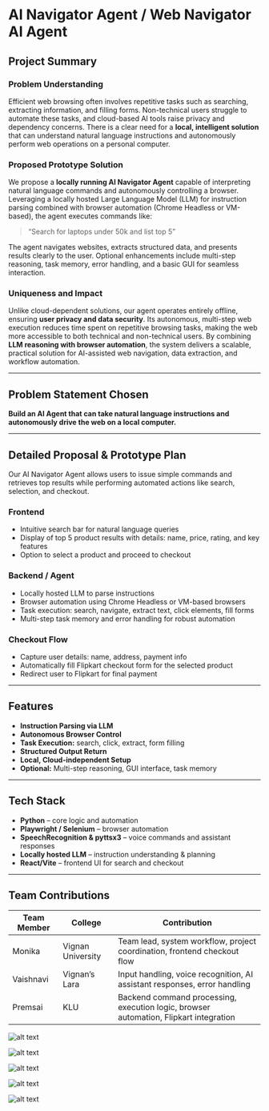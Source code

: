 # AI Navigator Agent / Web Navigator AI Agent

## Project Summary

### Problem Understanding
Efficient web browsing often involves repetitive tasks such as searching, extracting information, and filling forms. Non-technical users struggle to automate these tasks, and cloud-based AI tools raise privacy and dependency concerns. There is a clear need for a **local, intelligent solution** that can understand natural language instructions and autonomously perform web operations on a personal computer.

### Proposed Prototype Solution
We propose a **locally running AI Navigator Agent** capable of interpreting natural language commands and autonomously controlling a browser. Leveraging a locally hosted Large Language Model (LLM) for instruction parsing combined with browser automation (Chrome Headless or VM-based), the agent executes commands like:

> “Search for laptops under 50k and list top 5”

The agent navigates websites, extracts structured data, and presents results clearly to the user. Optional enhancements include multi-step reasoning, task memory, error handling, and a basic GUI for seamless interaction.

### Uniqueness and Impact
Unlike cloud-dependent solutions, our agent operates entirely offline, ensuring **user privacy and data security**. Its autonomous, multi-step web execution reduces time spent on repetitive browsing tasks, making the web more accessible to both technical and non-technical users. By combining **LLM reasoning with browser automation**, the system delivers a scalable, practical solution for AI-assisted web navigation, data extraction, and workflow automation.

---

## Problem Statement Chosen
**Build an AI Agent that can take natural language instructions and autonomously drive the web on a local computer.**

---

## Detailed Proposal & Prototype Plan
Our AI Navigator Agent allows users to issue simple commands and retrieves top results while performing automated actions like search, selection, and checkout.

### Frontend
- Intuitive search bar for natural language queries  
- Display of top 5 product results with details: name, price, rating, and key features  
- Option to select a product and proceed to checkout  

### Backend / Agent
- Locally hosted LLM to parse instructions  
- Browser automation using Chrome Headless or VM-based browsers  
- Task execution: search, navigate, extract text, click elements, fill forms  
- Multi-step task memory and error handling for robust automation  

### Checkout Flow
- Capture user details: name, address, payment info  
- Automatically fill Flipkart checkout form for the selected product  
- Redirect user to Flipkart for final payment

---

## Features
- **Instruction Parsing via LLM**  
- **Autonomous Browser Control**  
- **Task Execution:** search, click, extract, form filling  
- **Structured Output Return**  
- **Local, Cloud-independent Setup**  
- **Optional:** Multi-step reasoning, GUI interface, task memory  

---

## Tech Stack
- **Python** – core logic and automation  
- **Playwright / Selenium** – browser automation  
- **SpeechRecognition & pyttsx3** – voice commands and assistant responses  
- **Locally hosted LLM** – instruction understanding & planning  
- **React/Vite** – frontend UI for search and checkout  

---

## Team Contributions

| Team Member | College | Contribution |
|-------------|--------|--------------|
| Monika | Vignan University | Team lead, system workflow, project coordination, frontend checkout flow |
| Vaishnavi | Vignan’s Lara | Input handling, voice recognition, AI assistant responses, error handling |
| Premsai | KLU | Backend command processing, execution logic, browser automation, Flipkart integration |


![alt text](image.png)


![alt text](image-1.png)


![alt text](image-2.png)


![alt text](image-3.png)


![alt text](image-4.png)